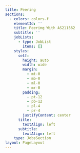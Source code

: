```yaml
---
title: Peering
sections:
  - colors: colors-f
    elementId: ''
    title: Peering With AS211562
    subtitle: ''
    jobLists:
      - type: JobList
        items: []
    styles:
      self:
        height: auto
        width: wide
        margin:
          - mt-0
          - mb-0
          - ml-0
          - mr-0
        padding:
          - pt-12
          - pb-12
          - pl-4
          - pr-4
        justifyContent: center
      title:
        textAlign: left
      subtitle:
        textAlign: left
    type: JobsSection
layout: PageLayout
---
```

